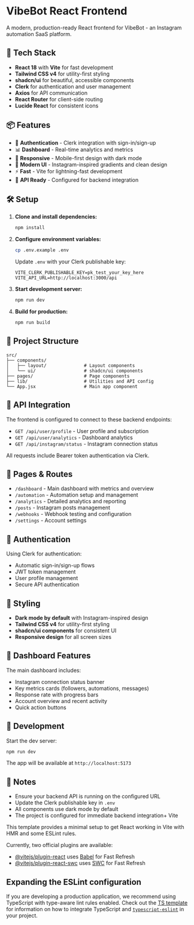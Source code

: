 # VibeBot React Frontend

A modern, production-ready React frontend for VibeBot - an Instagram automation SaaS platform.

## 🚀 Tech Stack

- **React 18** with **Vite** for fast development
- **Tailwind CSS v4** for utility-first styling
- **shadcn/ui** for beautiful, accessible components
- **Clerk** for authentication and user management
- **Axios** for API communication
- **React Router** for client-side routing
- **Lucide React** for consistent icons

## 📦 Features

- 🔐 **Authentication** - Clerk integration with sign-in/sign-up
- 📊 **Dashboard** - Real-time analytics and metrics
- 📱 **Responsive** - Mobile-first design with dark mode
- 🎨 **Modern UI** - Instagram-inspired gradients and clean design
- ⚡ **Fast** - Vite for lightning-fast development
- 🔧 **API Ready** - Configured for backend integration

## 🛠️ Setup

1. **Clone and install dependencies:**
   ```bash
   npm install
   ```

2. **Configure environment variables:**
   ```bash
   cp .env.example .env
   ```
   
   Update `.env` with your Clerk publishable key:
   ```env
   VITE_CLERK_PUBLISHABLE_KEY=pk_test_your_key_here
   VITE_API_URL=http://localhost:3000/api
   ```

3. **Start development server:**
   ```bash
   npm run dev
   ```

4. **Build for production:**
   ```bash
   npm run build
   ```

## 📁 Project Structure

```
src/
├── components/
│   ├── layout/              # Layout components
│   └── ui/                  # shadcn/ui components
├── pages/                   # Page components
├── lib/                     # Utilities and API config
└── App.jsx                  # Main app component
```

## 🔌 API Integration

The frontend is configured to connect to these backend endpoints:

- `GET /api/user/profile` - User profile and subscription
- `GET /api/user/analytics` - Dashboard analytics
- `GET /api/instagram/status` - Instagram connection status

All requests include Bearer token authentication via Clerk.

## 🎯 Pages & Routes

- `/dashboard` - Main dashboard with metrics and overview
- `/automation` - Automation setup and management
- `/analytics` - Detailed analytics and reporting
- `/posts` - Instagram posts management
- `/webhooks` - Webhook testing and configuration
- `/settings` - Account settings

## 🔑 Authentication

Using Clerk for authentication:
- Automatic sign-in/sign-up flows
- JWT token management
- User profile management
- Secure API authentication

## 🎨 Styling

- **Dark mode by default** with Instagram-inspired design
- **Tailwind CSS v4** for utility-first styling
- **shadcn/ui components** for consistent UI
- **Responsive design** for all screen sizes

## 📱 Dashboard Features

The main dashboard includes:
- Instagram connection status banner
- Key metrics cards (followers, automations, messages)
- Response rate with progress bars
- Account overview and recent activity
- Quick action buttons

## 🚀 Development

Start the dev server:
```bash
npm run dev
```

The app will be available at `http://localhost:5173`

## 📝 Notes

- Ensure your backend API is running on the configured URL
- Update the Clerk publishable key in `.env`
- All components use dark mode by default
- The project is configured for immediate backend integration+ Vite

This template provides a minimal setup to get React working in Vite with HMR and some ESLint rules.

Currently, two official plugins are available:

- [@vitejs/plugin-react](https://github.com/vitejs/vite-plugin-react/blob/main/packages/plugin-react) uses [Babel](https://babeljs.io/) for Fast Refresh
- [@vitejs/plugin-react-swc](https://github.com/vitejs/vite-plugin-react/blob/main/packages/plugin-react-swc) uses [SWC](https://swc.rs/) for Fast Refresh

## Expanding the ESLint configuration

If you are developing a production application, we recommend using TypeScript with type-aware lint rules enabled. Check out the [TS template](https://github.com/vitejs/vite/tree/main/packages/create-vite/template-react-ts) for information on how to integrate TypeScript and [`typescript-eslint`](https://typescript-eslint.io) in your project.
